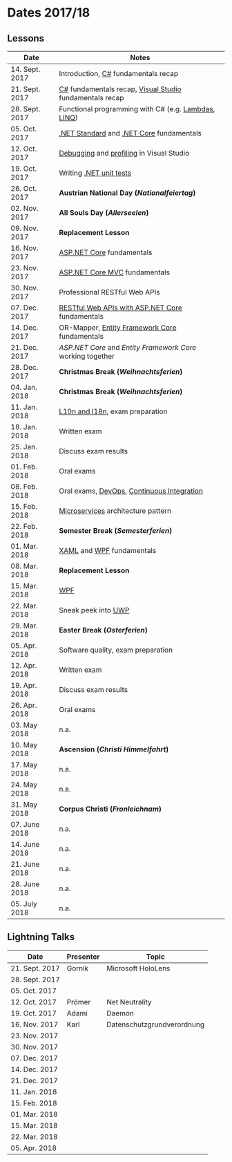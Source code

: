 # Dates 2017/18

## Lessons

| Date           | Notes
|----------------|-
| 14. Sept. 2017 | Introduction, [C#](https://docs.microsoft.com/en-us/dotnet/csharp/programming-guide/index) fundamentals recap
| 21. Sept. 2017 | [C#](https://docs.microsoft.com/en-us/dotnet/csharp/programming-guide/index) fundamentals recap, [Visual Studio](https://docs.microsoft.com/en-us/visualstudio/#pivot=features) fundamentals recap
| 28. Sept. 2017 | Functional programming with C# (e.g. [Lambdas](https://docs.microsoft.com/en-us/dotnet/csharp/programming-guide/statements-expressions-operators/lambda-expressions), [LINQ](https://docs.microsoft.com/en-us/dotnet/csharp/linq/index))
| 05. Oct. 2017  | [.NET Standard](https://docs.microsoft.com/en-us/dotnet/standard/net-standard) and [.NET Core](https://docs.microsoft.com/en-us/dotnet/core/get-started) fundamentals
| 12. Oct. 2017  | [Debugging](https://docs.microsoft.com/en-us/visualstudio/debugger/index) and [profiling](https://docs.microsoft.com/en-us/visualstudio/profiling/index) in Visual Studio
| 19. Oct. 2017  | Writing [.NET unit tests](https://docs.microsoft.com/en-us/visualstudio/test/improve-code-quality)
| 26. Oct. 2017  | **Austrian National Day (*Nationalfeiertag*)**
| 02. Nov. 2017  | **All Souls Day (*Allerseelen*)**
| 09. Nov. 2017  | **Replacement Lesson**
| 16. Nov. 2017  | [ASP.NET Core](https://docs.microsoft.com/en-us/aspnet/core/) fundamentals
| 23. Nov. 2017  | [ASP.NET Core MVC](https://docs.microsoft.com/en-us/aspnet/core/mvc/overview) fundamentals
| 30. Nov. 2017  | Professional RESTful Web APIs
| 07. Dec. 2017  | [RESTful Web APIs with ASP.NET Core](https://docs.microsoft.com/en-us/aspnet/core/tutorials/first-web-api) fundamentals
| 14. Dec. 2017  | OR-Mapper, [Entity Framework Core](https://docs.microsoft.com/en-us/aspnet/core/data/ef-mvc/intro) fundamentals
| 21. Dec. 2017  | *ASP.NET Core* and *Entity Framework Core* working together
| 28. Dec. 2017  | **Christmas Break (*Weihnachtsferien*)**
| 04. Jan. 2018  | **Christmas Break (*Weihnachtsferien*)**
| 11. Jan. 2018  | [L10n and I18n](https://www.w3.org/International/questions/qa-i18n), exam preparation
| 18. Jan. 2018  | Written exam
| 25. Jan. 2018  | Discuss exam results
| 01. Feb. 2018  | Oral exams
| 08. Feb. 2018  | Oral exams, [DevOps](https://en.wikipedia.org/wiki/DevOps), [Continuous Integration](https://www.visualstudio.com/team-services/continuous-integration/)
| 15. Feb. 2018  | [Microservices](https://martinfowler.com/articles/microservices.html) architecture pattern
| 22. Feb. 2018  | **Semester Break (*Semesterferien*)**
| 01. Mar. 2018  | [XAML](https://github.com/Microsoft/xaml-standard) and [WPF](https://docs.microsoft.com/en-us/dotnet/framework/wpf/getting-started/) fundamentals
| 08. Mar. 2018  | **Replacement Lesson**
| 15. Mar. 2018  | [WPF](https://docs.microsoft.com/en-us/dotnet/framework/wpf/getting-started/)
| 22. Mar. 2018  | Sneak peek into [UWP](https://docs.microsoft.com/en-us/windows/uwp/get-started/your-first-app)
| 29. Mar. 2018  | **Easter Break (*Osterferien*)**
| 05. Apr. 2018  | Software quality, exam preparation
| 12. Apr. 2018  | Written exam
| 19. Apr. 2018  | Discuss exam results
| 26. Apr. 2018  | Oral exams
| 03. May 2018   | n.a.
| 10. May 2018   | **Ascension (*Christi Himmelfahrt*)**
| 17. May 2018   | n.a.
| 24. May 2018   | n.a.
| 31. May 2018   | **Corpus Christi (*Fronleichnam*)**
| 07. June 2018  | n.a.
| 14. June 2018  | n.a.
| 21. June 2018  | n.a.
| 28. June 2018  | n.a.
| 05. July 2018  | n.a.

## Lightning Talks

| Date           | Presenter | Topic
|----------------|-----------|-------
| 21. Sept. 2017 |Gornik     | Microsoft HoloLens
| 28. Sept. 2017 |           |
| 05. Oct. 2017  |           |
| 12. Oct. 2017  | Prömer    | Net Neutrality
| 19. Oct. 2017  | Adami     | Daemon
| 16. Nov. 2017  |Karl       | Datenschutzgrundverordnung
| 23. Nov. 2017  |           |
| 30. Nov. 2017  |           |
| 07. Dec. 2017  |           |
| 14. Dec. 2017  |           |
| 21. Dec. 2017  |           |
| 11. Jan. 2018  |           |
| 15. Feb. 2018  |           |
| 01. Mar. 2018  |           |
| 15. Mar. 2018  |           |
| 22. Mar. 2018  |           |
| 05. Apr. 2018  |           |
